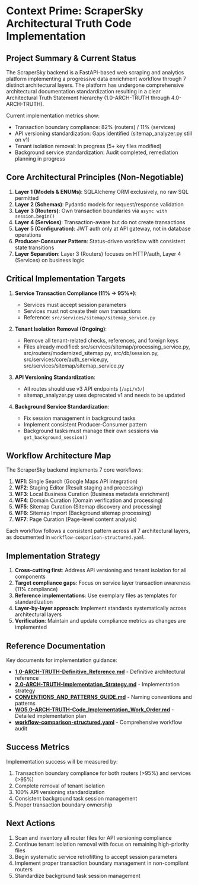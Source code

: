 # Context Prime: ScraperSky Architectural Truth Code Implementation

## Project Summary & Current Status

The ScraperSky backend is a FastAPI-based web scraping and analytics platform implementing a progressive data enrichment workflow through 7 distinct architectural layers. The platform has undergone comprehensive architectural documentation standardization resulting in a clear Architectural Truth Statement hierarchy (1.0-ARCH-TRUTH through 4.0-ARCH-TRUTH).

Current implementation metrics show:
- Transaction boundary compliance: 82% (routers) / 11% (services)
- API versioning standardization: Gaps identified (sitemap_analyzer.py still on v1)
- Tenant isolation removal: In progress (5+ key files modified)
- Background service standardization: Audit completed, remediation planning in progress

## Core Architectural Principles (Non-Negotiable)

1. **Layer 1 (Models & ENUMs)**: SQLAlchemy ORM exclusively, no raw SQL permitted
2. **Layer 2 (Schemas)**: Pydantic models for request/response validation
3. **Layer 3 (Routers)**: Own transaction boundaries via `async with session.begin()`
4. **Layer 4 (Services)**: Transaction-aware but do not create transactions
5. **Layer 5 (Configuration)**: JWT auth only at API gateway, not in database operations
6. **Producer-Consumer Pattern**: Status-driven workflow with consistent state transitions
7. **Layer Separation**: Layer 3 (Routers) focuses on HTTP/auth, Layer 4 (Services) on business logic

## Critical Implementation Targets

1. **Service Transaction Compliance (11% → 95%+)**:
   - Services must accept session parameters
   - Services must not create their own transactions
   - Reference: `src/services/sitemap/sitemap_service.py`

2. **Tenant Isolation Removal (Ongoing)**:
   - Remove all tenant-related checks, references, and foreign keys
   - Files already modified: src/services/sitemap/processing_service.py, src/routers/modernized_sitemap.py, src/db/session.py, src/services/core/auth_service.py, src/services/sitemap/sitemap_service.py

3. **API Versioning Standardization**:
   - All routes should use v3 API endpoints (`/api/v3/`)
   - sitemap_analyzer.py uses deprecated v1 and needs to be updated

4. **Background Service Standardization**:
   - Fix session management in background tasks
   - Implement consistent Producer-Consumer pattern
   - Background tasks must manage their own sessions via `get_background_session()`

## Workflow Architecture Map

The ScraperSky backend implements 7 core workflows:
1. **WF1**: Single Search (Google Maps API integration)
2. **WF2**: Staging Editor (Result staging and processing)
3. **WF3**: Local Business Curation (Business metadata enrichment)
4. **WF4**: Domain Curation (Domain verification and processing)
5. **WF5**: Sitemap Curation (Sitemap discovery and processing)
6. **WF6**: Sitemap Import (Background sitemap processing)
7. **WF7**: Page Curation (Page-level content analysis)

Each workflow follows a consistent pattern across all 7 architectural layers, as documented in `workflow-comparison-structured.yaml`.

## Implementation Strategy

1. **Cross-cutting first**: Address API versioning and tenant isolation for all components
2. **Target compliance gaps**: Focus on service layer transaction awareness (11% compliance)
3. **Reference implementations**: Use exemplary files as templates for standardization
4. **Layer-by-layer approach**: Implement standards systematically across architectural layers
5. **Verification**: Maintain and update compliance metrics as changes are implemented

## Reference Documentation

Key documents for implementation guidance:
- **[1.0-ARCH-TRUTH-Definitive_Reference.md](./1.0-ARCH-TRUTH-Definitive_Reference.md)** - Definitive architectural reference
- **[2.0-ARCH-TRUTH-Implementation_Strategy.md](./2.0-ARCH-TRUTH-Implementation_Strategy.md)** - Implementation strategy
- **[CONVENTIONS_AND_PATTERNS_GUIDE.md](./CONVENTIONS_AND_PATTERNS_GUIDE.md)** - Naming conventions and patterns
- **[WO5.0-ARCH-TRUTH-Code_Implementation_Work_Order.md](./WO5.0-ARCH-TRUTH-Code_Implementation_Work_Order.md)** - Detailed implementation plan
- **[workflow-comparison-structured.yaml](../Docs_7_Workflow_Canon/workflow-comparison-structured.yaml)** - Comprehensive workflow audit

## Success Metrics

Implementation success will be measured by:
1. Transaction boundary compliance for both routers (>95%) and services (>95%)
2. Complete removal of tenant isolation
3. 100% API versioning standardization
4. Consistent background task session management
5. Proper transaction boundary ownership

## Next Actions

1. Scan and inventory all router files for API versioning compliance
2. Continue tenant isolation removal with focus on remaining high-priority files
3. Begin systematic service retrofitting to accept session parameters
4. Implement proper transaction boundary management in non-compliant routers
5. Standardize background task session management
